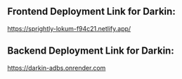 ## Frontend Deployment Link for Darkin: 

https://sprightly-lokum-f94c21.netlify.app/

## Backend Deployment Link for Darkin: 

https://darkin-adbs.onrender.com


